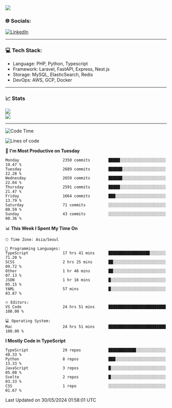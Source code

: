 <!--[![](https://visitcount.itsvg.in/api?id=jin-wk&icon=7&color=12)](https://visitcount.itsvg.in)-->
<!--[![Hits](https://hits.seeyoufarm.com/api/count/incr/badge.svg?url=https%3A%2F%2Fgithub.com%2Fjin-wk&count_bg=%235F625C&title_bg=%23555555&icon=github.svg&icon_color=%23E7E7E7&title=Hits&edge_flat=false)](https://hits.seeyoufarm.com)-->
![](https://komarev.com/ghpvc/?username=jin-wk&color=lightgrey&style=for-the-badge)

### 🌐 Socials:
[![LinkedIn](https://img.shields.io/badge/LinkedIn-%230077B5.svg?logo=linkedin&logoColor=white)](https://linkedin.com/in/jinwook-lee-242625241) 

---

### 💻 Tech Stack:
  - Language: PHP, Python, Typescript
  - Framework: Laravel, FastAPI, Express, Nest.js
  - Storage: MySQL, ElasticSearch, Redis
  - DevOps: AWS, GCP, Docker

---

### 📈 Stats
![](https://github-readme-stats.vercel.app/api?username=jin-wk&theme=dark&hide_border=true&include_all_commits=true&count_private=true)<br/>
![](https://github-readme-streak-stats.herokuapp.com/?user=jin-wk&theme=dark&hide_border=true)<br/>

---

<!--START_SECTION:waka-->
![Code Time](http://img.shields.io/badge/Code%20Time-1%2C496%20hrs%2038%20mins-blue)

![Lines of code](https://img.shields.io/badge/From%20Hello%20World%20I%27ve%20Written-3.1%20million%20lines%20of%20code-blue)

📅 **I'm Most Productive on Tuesday** 

```text
Monday                   2350 commits        █████░░░░░░░░░░░░░░░░░░░░   19.47 % 
Tuesday                  2689 commits        ██████░░░░░░░░░░░░░░░░░░░   22.28 % 
Wednesday                2659 commits        ██████░░░░░░░░░░░░░░░░░░░   22.04 % 
Thursday                 2591 commits        █████░░░░░░░░░░░░░░░░░░░░   21.47 % 
Friday                   1664 commits        ███░░░░░░░░░░░░░░░░░░░░░░   13.79 % 
Saturday                 71 commits          ░░░░░░░░░░░░░░░░░░░░░░░░░   00.59 % 
Sunday                   43 commits          ░░░░░░░░░░░░░░░░░░░░░░░░░   00.36 % 
```


📊 **This Week I Spent My Time On** 

```text
🕑︎ Time Zone: Asia/Seoul

💬 Programming Languages: 
TypeScript               17 hrs 41 mins      ██████████████████░░░░░░░   71.20 % 
SCSS                     2 hrs 25 mins       ██░░░░░░░░░░░░░░░░░░░░░░░   09.72 % 
Other                    1 hr 46 mins        ██░░░░░░░░░░░░░░░░░░░░░░░   07.13 % 
JSON                     1 hr 16 mins        █░░░░░░░░░░░░░░░░░░░░░░░░   05.15 % 
YAML                     57 mins             █░░░░░░░░░░░░░░░░░░░░░░░░   03.87 % 

🔥 Editors: 
VS Code                  24 hrs 51 mins      █████████████████████████   100.00 % 

💻 Operating System: 
Mac                      24 hrs 51 mins      █████████████████████████   100.00 % 
```

**I Mostly Code in TypeScript** 

```text
TypeScript               29 repos            ████████████░░░░░░░░░░░░░   48.33 % 
Python                   8 repos             ███░░░░░░░░░░░░░░░░░░░░░░   13.33 % 
JavaScript               3 repos             █░░░░░░░░░░░░░░░░░░░░░░░░   05.00 % 
Svelte                   2 repos             █░░░░░░░░░░░░░░░░░░░░░░░░   03.33 % 
CSS                      1 repo              ░░░░░░░░░░░░░░░░░░░░░░░░░   01.67 % 
```




 Last Updated on 30/05/2024 01:58:01 UTC
<!--END_SECTION:waka-->
